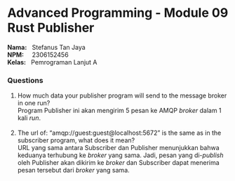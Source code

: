 # Advanced Programming - Module 09 Rust Publisher
**Nama:**   &nbsp; Stefanus Tan Jaya<br>
**NPM:**    &nbsp;&ensp; 2306152456<br>
**Kelas:**  &nbsp; Pemrograman Lanjut A<br>

### Questions
1. How much data your publisher program will send to the message broker in one run?<br>
    Program Publisher ini akan mengirim 5 pesan ke AMQP _broker_ dalam 1 kali _run_.<br><br>
2. The url of: “amqp://guest:guest@localhost:5672” is the same as in the subscriber program, what does it mean?<br>
    URL yang sama antara Subscriber dan Publisher menunjukkan bahwa keduanya terhubung ke _broker_ yang sama. Jadi, pesan yang di-_publish_ oleh Publisher akan dikirim ke _broker_ dan Subscriber dapat menerima pesan tersebut dari _broker_ yang sama.